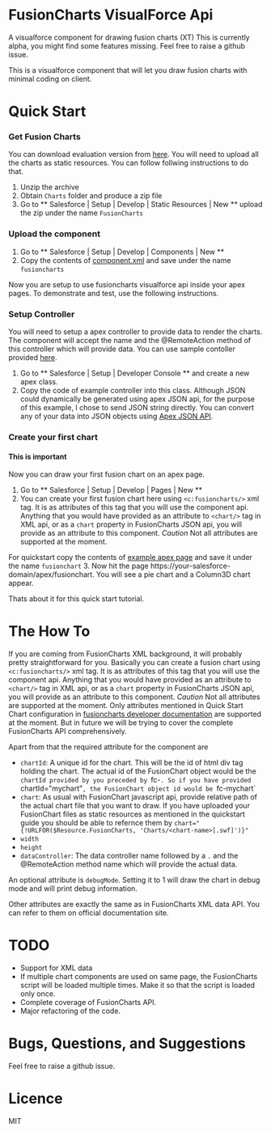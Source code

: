 FusionCharts VisualForce Api
============================

A visualforce component for drawing fusion charts (XT)
This is currently alpha, you might find some features missing. Feel free to raise a github issue.

This is a visualforce component that will let you draw fusion charts with minimal coding on client.

Quick Start
===========

### Get Fusion Charts
You can download evaluation version from [here](http://www.fusioncharts.com/download/trials/). 
You will need to upload all the charts as static resources. You can follow follwing instructions to do that.

1. Unzip the archive
2. Obtain `Charts` folder and produce a zip file
3. Go to ** Salesforce | Setup | Develop | Static Resources | New ** upload the zip under the name `FusionCharts`

### Upload the component

1. Go to ** Salesforce | Setup | Develop | Components | New **
2. Copy the contents of [component.xml](#) and save under the name `fusioncharts`

Now you are setup to use fusioncharts visualforce api inside your apex pages. To demonstrate and test, use the following instructions.

### Setup Controller
You will need to setup a apex controller to provide data to render the charts. The component will accept the name and the @RemoteAction method of this controller which will provide data. You can use sample contoller provided [here](Example/Controller).

1. Go to ** Salesforce | Setup | Developer Console ** and create a new apex class.
2. Copy the code of example controller into this class. Although JSON could dynamically be generated using apex JSON api, for the purpose of this example, I chose to send JSON string directly. You can convert any of your data into JSON objects using [Apex JSON API](http://wiki.developerforce.com/page/Getting_Started_with_Apex_JSON).

### Create your first chart
#### This is important
Now you can draw your first fusion chart on an apex page.

1. Go to ** Salesforce | Setup | Develop | Pages | New **
2. You can create your first fusion chart here using `<c:fusioncharts/>` xml tag. It is as attributes of this tag that you will use the component api. Anything that you would have provided as an attribute to `<chart/>` tag in XML api, or as a `chart` property in FusionCharts JSON api, you will provide as an attribute to this component. *Caution* Not all attributes are supported at the moment.

For quickstart copy the contents of [example apex page](Example/apexpage.xml) and save it under the name `fusionchart`
3. Now hit the page https://your-salesforce-domain/apex/fusionchart. You will see a pie chart and a Column3D chart appear.

Thats about it for this quick start tutorial.

The How To
==========

If you are coming from FusionCharts XML background, it will probably pretty straightforward for you. Basically you can create a fusion chart using `<c:fusioncharts/>` xml tag. It is as attributes of this tag that you will use the component api. Anything that you would have provided as an attribute to `<chart/>` tag in XML api, or as a `chart` property in FusionCharts JSON api, you will provide as an attribute to this component. *Caution* Not all attributes are supported at the moment. Only attributes mentioned in Quick Start Chart configuration in [fusioncharts developer documentation](http://docs.fusioncharts.com/charts/) are supported at the moment. But in future we will be trying to cover the complete FusionCharts API comprehensively.

Apart from that the required attribute for the component are

* `chartId`: A unique id for the chart. This will be the id of html div tag holding the chart. The actual id of the FusionChart object would be the `chartId provided by you preceded by `fc-`. So if you have provided `chartId="mychart"`, the FusionChart object id would be `fc-mychart`
* `chart`: As usual with FusionChart javascript api, provide relative path of the actual chart file that you want to draw. If you have uploaded your FusionChart files as static resources as mentioned in the quickstart guide you should be able to refernce them by `chart="{!URLFOR($Resource.FusionCharts, 'Charts/<chart-name>[.swf]')}"`
* `width`
* `height`
* `dataController`: The data controller name followed by a `.` and the @RemoteAction method name which will provide the actual data.

An optional attribute is `debugMode`. Setting it to 1 will draw the chart in debug mode and will print debug information.

Other attributes are exactly the same as in FusionCharts XML data API. You can refer to them on official documentation site.

TODO
====
* Support for XML data
* If multiple chart components are used on same page, the FusionCharts script will be loaded multiple times. Make it so that the script is loaded only once.
* Complete coverage of FusionCharts API.
* Major refactoring of the code.

Bugs, Questions, and Suggestions
================================
Feel free to raise a github issue.

Licence
=======
MIT